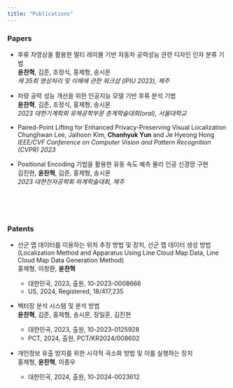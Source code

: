```yaml
---
title: "Publications"
---
```


### Papers

+ 후류 차영상을 활용한 멀티 레이블 기반 자동차 공력성능 관련 디자인 인자 분류 기법  
  **윤찬혁**, 김준, 조정식, 홍제형, 송시몬  
  *제 35회 영상처리 및 이해에 관한 워크샵 (IPIU 2023), 제주*  
  
+ 차량 공력 성능 개선을 위한 인공지능 모델 기반 후류 분석 기법  
  **윤찬혁**, 김준, 조정식, 홍제형, 송시몬  
  *2023 대한기계학회 유체공학부문 춘계학술대회(oral), 서울대학교*  
  
+ Paired-Point Lifting for Enhanced Privacy-Preserving Visual Localization  
  Chunghwan Lee, Jaihoon Kim, **Chanhyuk Yun** and Je Hyeong Hong  
  *IEEE/CVF Conference on Computer Vision and Pattern Recognition (CVPR) 2023*  
  
+ Positional Encoding 기법을 활용한 유동 속도 예측 물리 인공 신경망 구현  
  김진현, **윤찬혁**, 김준, 홍제형, 송시몬  
  *2023 대한전자공학회 하계학술대회, 제주*  
  
<br/>
<br/>
<br/>

### Patents

+ 선군 맵 데이터를 이용하는 위치 추정 방법 및 장치, 선군 맵 데이터 생성 방법 (Localization Method and Apparatus Using Line Cloud Map Data, Line Cloud Map Data Generation Method)  
  홍제형, 이정환, **윤찬혁**
  - 대한민국, 2023, 출원, 10-2023-0008666  
  - US, 2024, Registered, 18/417,235  

+ 벡터장 분석 시스템 및 분석 방법  
  **윤찬혁**, 김준, 홍제형, 송시몬, 장일훈, 김진현
  - 대한민국, 2023, 출원, 10-2023-0125928  
  - PCT, 2024, 출원, PCT/KR2024/008602  

+ 개인정보 유출 방지를 위한 시각적 국소화 방법 및 이를 실행하는 장치  
  홍제형, **윤찬혁**, 이종우
  - 대한민국, 2024, 출원, 10-2024-0023612  
<br/>
